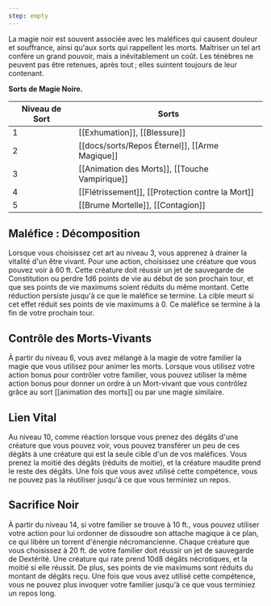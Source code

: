 ```yaml
---
step: empty
---
```

La magie noir est souvent associée avec les maléfices qui causent douleur et souffrance, ainsi qu'aux sorts qui rappellent les morts. Maîtriser un tel art confère un grand pouvoir, mais a inévitablement un coût. Les ténèbres ne peuvent pas être retenues, après tout ; elles suintent toujours de leur contenant.

**Sorts de Magie Noire.**

| Niveau de Sort | Sorts                                            |
| -------------- | ------------------------------------------------ |
| 1              | [[Exhumation]], [[Blessure]]                     |
| 2              | [[docs/sorts/Repos Éternel]], [[Arme Magique]]     |
| 3              | [[Animation des Morts]], [[Touche Vampirique]]   |
| 4              | [[Flétrissement]], [[Protection contre la Mort]] |
| 5              | [[Brume Mortelle]], [[Contagion]]                |

## Maléfice : Décomposition

Lorsque vous choisissez cet art au niveau 3, vous apprenez à drainer la vitalité d'un être vivant. Pour une action, choisissez une créature que vous pouvez voir à 60 ft. Cette créature doit réussir un jet de sauvegarde de Constitution ou perdre 1d6 points de vie au début de son prochain tour, et que ses points de vie maximums soient réduits du même montant. Cette réduction persiste jusqu'à ce que le maléfice se termine. La cible meurt si cet effet réduit ses points de vie maximums à 0. Ce maléfice se termine à la fin de votre prochain tour.

## Contrôle des Morts-Vivants

À partir du niveau 6, vous avez mélangé à la magie de votre familier la magie que vous utilisez pour animer les morts. Lorsque vous utilisez votre action bonus pour contrôler votre familier, vous pouvez utiliser la même action bonus pour donner un ordre à un Mort-vivant que vous contrôlez grâce au sort [[animation des morts]] ou par une magie similaire.

## Lien Vital

Au niveau 10, comme réaction lorsque vous prenez des dégâts d'une créature que vous pouvez voir, vous pouvez transférer un peu de ces dégâts à une créature qui est la seule cible d'un de vos maléfices. Vous prenez la moitié des dégâts (réduits de moitie), et la créature maudite prend le reste des dégâts. Une fois que vous avez utilisé cette compétence, vous ne pouvez pas la réutiliser jusqu'à ce que vous terminiez un repos.

## Sacrifice Noir

À partir du niveau 14, si votre familier se trouve à 10 ft., vous pouvez utiliser votre action pour lui ordonner de dissoudre son attache magique à ce plan, ce qui libère un torrent d'énergie nécromancienne. Chaque créature que vous choisissez à 20 ft. de votre familier doit réussir un jet de sauvegarde de Dextérité. Une créature qui rate prend 10d8 dégâts nécrotiques, et la moitié si elle réussit. De plus, ses points de vie maximums sont réduits du montant de dégâts reçu. Une fois que vous avez utilisé cette compétence, vous ne pouvez plus invoquer votre familier jusqu'à ce que vous terminiez un repos long.
